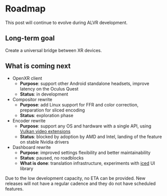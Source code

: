 # Roadmap

This post will continue to evolve during ALVR development.

## Long-term goal

Create a universal bridge between XR devices. 

## What is coming next

* OpenXR client
    * **Purpose**: support other Android standalone headsets, improve latency on the Oculus Quest
    * **Status**: in development
* Compositor rewrite
    * **Purpose**: add Linux support for FFR and color correction, preparation for sliced encoding
    * **Status**: exploration phase
* Encoder rewrite
    * **Purpose**: support any OS and hardware with a single API, using [Vulkan video extensions](https://www.khronos.org/blog/an-introduction-to-vulkan-video)
    * **Status**: blocked by adoption by AMD and Intel, landing of the feature on stable Nvidia drivers
* Dashboard rewrite
    * **Purpose**: improved settings flexibility and better maintainability
    * **Status**: paused, no roadblocks
    * **What is done**: translation infrastructure, experiments with [iced](https://github.com/iced-rs/iced) UI library

Due to the low development capacity, no ETA can be provided. New releases will not have a regular cadence and they do not have scheduled features.
